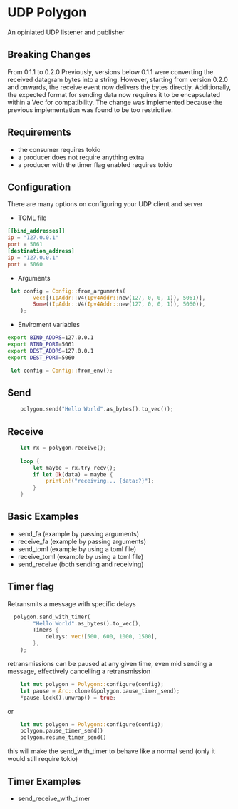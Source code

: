 # UDP Polygon

An opiniated UDP listener and publisher

## Breaking Changes
From 0.1.1 to 0.2.0
Previously, versions below 0.1.1 were converting the received datagram bytes into a string. However, starting from version 0.2.0 and onwards, the receive event now delivers the bytes directly.
Additionally, the expected format for sending data now requires it to be encapsulated within a Vec<u8> for compatibility.
The change was implemented because the previous implementation was found to be too restrictive.

## Requirements

* the consumer requires tokio
* a producer does not require anything extra
* a producer with the timer flag enabled requires tokio

## Configuration

There are many options on configuring your UDP client and server

* TOML file
``` Toml
[[bind_addresses]]
ip = "127.0.0.1"
port = 5061
[destination_address]
ip = "127.0.0.1"
port = 5060
```
* Arguments

``` rust
 let config = Config::from_arguments(
        vec![(IpAddr::V4(Ipv4Addr::new(127, 0, 0, 1)), 5061)],
        Some((IpAddr::V4(Ipv4Addr::new(127, 0, 0, 1)), 5060)),
    );
```

* Enviroment variables

``` bash 
export BIND_ADDRS=127.0.0.1
export BIND_PORT=5061
export DEST_ADDRS=127.0.0.1
export DEST_PORT=5060
```

``` rust
 let config = Config::from_env();
```

## Send

``` rust 
    polygon.send("Hello World".as_bytes().to_vec());
``` 

## Receive

``` rust
    let rx = polygon.receive();
 
    loop {
        let maybe = rx.try_recv();
        if let Ok(data) = maybe {
            println!("receiving... {data:?}");
        }
    }
```

## Basic Examples

* send_fa (example by passing arguments)
* receive_fa (example by passing arguments)
* send_toml (example by using a toml file)
* receive_toml (example by using a toml file)
* send_receive (both sending and receiving)

## Timer flag

Retransmits a message with specific delays 

``` rust
  polygon.send_with_timer(
        "Hello World".as_bytes().to_vec(),
        Timers {
            delays: vec![500, 600, 1000, 1500],
        },
    );

```

retransmissions can be paused at any given time, even mid sending a message, effectively cancelling a retransmission

``` rust
    let mut polygon = Polygon::configure(config);
    let pause = Arc::clone(&polygon.pause_timer_send);
    *pause.lock().unwrap() = true;
```
or 
``` rust
    let mut polygon = Polygon::configure(config);
    polygon.pause_timer_send()
    polygon.resume_timer_send()
```
this will make the send_with_timer to behave like a normal send (only it would still require tokio)

## Timer Examples
* send_receive_with_timer






